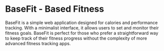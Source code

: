 # BaseFit - Based Fitness

BaseFit is a simple web application designed for calories and performance
tracking. With a minimalist interface, it allows users to set and monitor
their fitness goals. BaseFit is perfect for those who prefer a straightforward
way to keep track of their fitness progress without the complexity of more
advanced fitness tracking apps.

